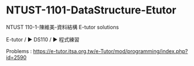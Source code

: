 # NTUST-1101-DataStructure-Etutor

NTUST 110-1-陳維美-資料結構 E-tutor solutions

E-tutor / ► DS110 / ► 程式練習

Problems : https://e-tutor.itsa.org.tw/e-Tutor/mod/programming/index.php?id=2590
